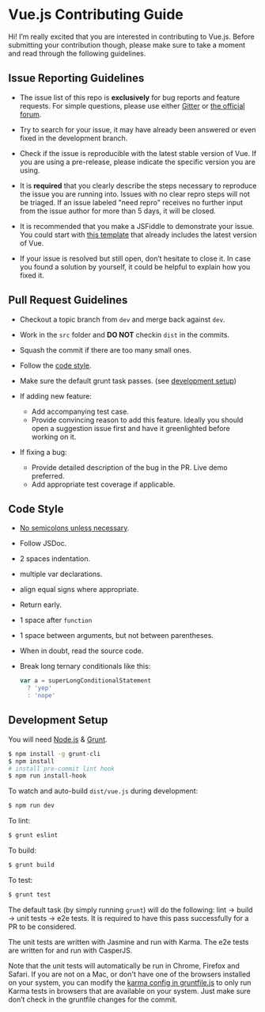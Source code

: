 # Vue.js Contributing Guide

Hi! I’m really excited that you are interested in contributing to Vue.js. Before submitting your contribution though, please make sure to take a moment and read through the following guidelines.

## Issue Reporting Guidelines

- The issue list of this repo is **exclusively** for bug reports and feature requests. For simple questions, please use either [Gitter](https://gitter.im/vuejs/vue) or [the official forum](http://forum.vuejs.org/).

- Try to search for your issue, it may have already been answered or even fixed in the development branch.

- Check if the issue is reproducible with the latest stable version of Vue. If you are using a pre-release, please indicate the specific version you are using.

- It is **required** that you clearly describe the steps necessary to reproduce the issue you are running into. Issues with no clear repro steps will not be triaged. If an issue labeled "need repro" receives no further input from the issue author for more than 5 days, it will be closed.

- It is recommended that you make a JSFiddle to demonstrate your issue. You could start with [this template](http://jsfiddle.net/5sH6A/) that already includes the latest version of Vue.

- If your issue is resolved but still open, don’t hesitate to close it. In case you found a solution by yourself, it could be helpful to explain how you fixed it.

## Pull Request Guidelines

- Checkout a topic branch from `dev` and merge back against `dev`.

- Work in the `src` folder and **DO NOT** checkin `dist` in the commits.

- Squash the commit if there are too many small ones.

- Follow the [code style](#code-style).

- Make sure the default grunt task passes. (see [development setup](#development-setup))

- If adding new feature:
    - Add accompanying test case.
    - Provide convincing reason to add this feature. Ideally you should open a suggestion issue first and have it greenlighted before working on it.

- If fixing a bug:
    - Provide detailed description of the bug in the PR. Live demo preferred.
    - Add appropriate test coverage if applicable.

## Code Style

- [No semicolons unless necessary](http://inimino.org/~inimino/blog/javascript_semicolons).
- Follow JSDoc.
- 2 spaces indentation.
- multiple var declarations.
- align equal signs where appropriate.
- Return early.
- 1 space after `function`
- 1 space between arguments, but not between parentheses.
- When in doubt, read the source code.
- Break long ternary conditionals like this:

  ``` js
  var a = superLongConditionalStatement
    ? 'yep'
    : 'nope'
  ```

## Development Setup

You will need [Node.js](http://nodejs.org) & [Grunt](http://gruntjs.com).

``` bash
$ npm install -g grunt-cli
$ npm install
# install pre-commit lint hook
$ npm run install-hook
```

To watch and auto-build `dist/vue.js` during development:

``` bash
$ npm run dev
```

To lint:

``` bash
$ grunt eslint
```

To build:

``` bash
$ grunt build
```

To test:

``` bash
$ grunt test
```

The default task (by simply running `grunt`) will do the following: lint -> build -> unit tests -> e2e tests. It is required to have this pass successfully for a PR to be considered.

The unit tests are written with Jasmine and run with Karma. The e2e tests are written for and run with CasperJS.

Note that the unit tests will automatically be run in Chrome, Firefox and Safari. If you are not on a Mac, or don't have one of the browsers installed on your system, you can modify the [karma config in gruntfile.js](https://github.com/vuejs/vue/blob/dev/gruntfile.js#L38) to only run Karma tests in browsers that are available on your system. Just make sure don’t check in the gruntfile changes for the commit.
